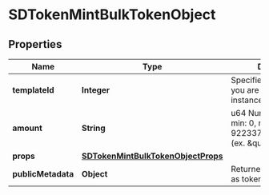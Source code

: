 # SDTokenMintBulkTokenObject

## Properties
Name | Type | Description | Notes
------------ | ------------- | ------------- | -------------
**templateId** | **Integer** | Specifies which Template you are creating an instance of (ex. 3) | 
**amount** | **String** | u64 Number as String, min: 0, max: 9223372036854775807 (ex. \&quot;6\&quot;) | 
**props** | [**SDTokenMintBulkTokenObjectProps**](SDTokenMintBulkTokenObjectProps.md) |  |  [optional]
**publicMetadata** | **Object** | Returned to marketplaces as token metadata |  [optional]
